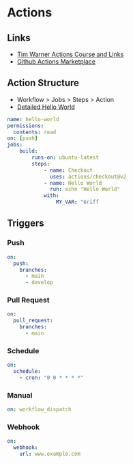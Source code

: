 # Actions

## Links

- [Tim Warner Actions Course and Links](https://github.com/timothywarner/actions-cert-prep)
- [Github Actions Marketplace](https://github.com/marketplace?type=actions)

## Action Structure

- Workflow > Jobs > Steps > Action
- [Detailed Hello World](hello-world.yml)

```yaml
name: hello-world
permissions:
  contents: read
on: [push]
jobs:
    build:
        runs-on: ubuntu-latest
        steps:
            - name: Checkout
              uses: actions/checkout@v2
            - name: Hello World
              run: echo "Hello World"
            with:
                MY_VAR: "Griff
```

## Triggers

### Push

```yaml
on:
  push:
    branches:
      - main
      - develop
```

### Pull Request

```yaml
on:
  pull_request:
    branches:
      - main
```

### Schedule

```yaml
on:
  schedule:
    - cron: "0 0 * * * *"
```

### Manual

```yaml
on: workflow_dispatch
```

### Webhook

```yaml
on:
  webhook:
    url: www.example.com
```
